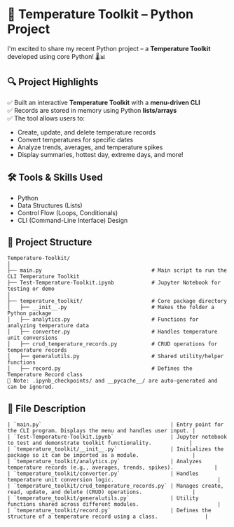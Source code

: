 # 🚀 Temperature Toolkit – Python Project

I'm excited to share my recent Python project – a **Temperature Toolkit** developed using core Python! 🌡️📊

## 🔍 Project Highlights

✅ Built an interactive **Temperature Toolkit** with a **menu-driven CLI**  
✅ Records are stored in memory using Python **lists/arrays**  
✅ The tool allows users to:
- Create, update, and delete temperature records  
- Convert temperatures for specific dates  
- Analyze trends, averages, and temperature spikes  
- Display summaries, hottest day, extreme days, and more!

## 🛠️ Tools & Skills Used

- Python  
- Data Structures (Lists)  
- Control Flow (Loops, Conditionals)  
- CLI (Command-Line Interface) Design

## 📁 Project Structure
```text
Temperature-Toolkit/
│
├── main.py                                   # Main script to run the CLI Temperature Toolkit
├── Test-Temperature-Toolkit.ipynb            # Jupyter Notebook for testing or demo
│
├── temperature_toolkit/                      # Core package directory
│   ├── __init__.py                           # Makes the folder a Python package
│   ├── analytics.py                          # Functions for analyzing temperature data
│   ├── converter.py                          # Handles temperature unit conversions
│   ├── crud_temperature_records.py           # CRUD operations for temperature records
│   ├── generalutils.py                       # Shared utility/helper functions
│   ├── record.py                             # Defines the Temperature Record class
📝 Note: .ipynb_checkpoints/ and __pycache__/ are auto-generated and can be ignored.
```


## 📄 **File Description**
```text
| `main.py`                                         | Entry point for the CLI program. Displays the menu and handles user input. |
| `Test-Temperature-Toolkit.ipynb`                  | Jupyter notebook to test and demonstrate toolkit functionality.            |
| `temperature_toolkit/__init__.py`                 | Initializes the package so it can be imported as a module.                 |
| `temperature_toolkit/analytics.py`                | Analyzes temperature records (e.g., averages, trends, spikes).             |
| `temperature_toolkit/converter.py`                | Handles temperature unit conversion logic.                                 |
| `temperature_toolkit/crud_temperature_records.py` | Manages create, read, update, and delete (CRUD) operations.                |
| `temperature_toolkit/generalutils.py`             | Utility functions shared across different modules.                         |
| `temperature_toolkit/record.py`                   | Defines the structure of a temperature record using a class.               |


```